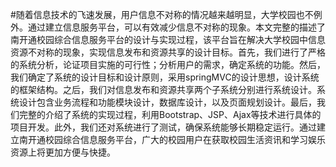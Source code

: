 #随着信息技术的飞速发展，用户信息不对称的情况越来越明显，大学校园也不例外。通过建立信息服务平台，可以有效减少信息不对称的现象。本文完整的描述了南开通校园综合信息服务平台的设计与实现过程，该平台旨在解决大学校园中信息资源不对称的现象，实现信息发布和资源共享的设计目标。首先，我们进行了严格的系统分析，论证项目实施的可行性；分析用户的需求，确定系统的功能。然后，我们确定了系统的设计目标和设计原则，采用springMVC的设计思想，设计系统的框架结构。之后，我们对信息发布和资源共享两个子系统分别进行系统设计。系统设计包含业务流程和功能模块设计，数据库设计，以及页面规划设计。最后，我们完整的介绍了系统的实现过程，利用Bootstrap、JSP、Ajax等技术进行具体的项目开发。此外，我们还对系统进行了测试，确保系统能够长期稳定运行。通过建立南开通校园综合信息服务平台，广大的校园用户在获取校园生活资讯和学习娱乐资源上将更加方便与快捷。
